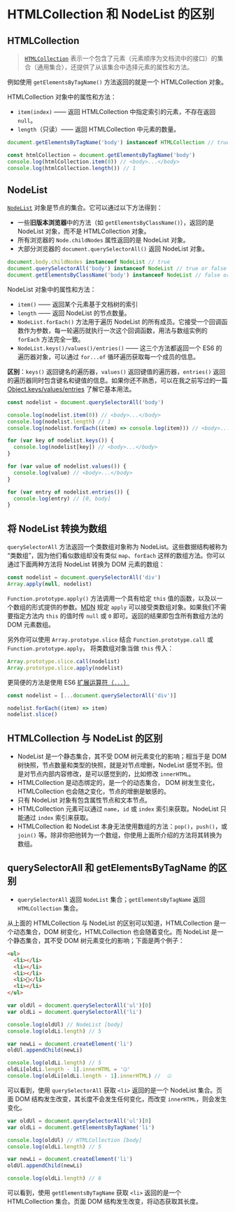 # HTMLCollection 和 NodeList 的区别

## HTMLCollection

> [`HTMLCollection`](https://developer.mozilla.org/en-US/docs/Web/API/HTMLCollection) 表示一个包含了元素（元素顺序为文档流中的接口）的集合（通用集合），还提供了从该集合中选择元素的属性和方法。

例如使用 `getElementsByTagName()` 方法返回的就是一个 HTMLCollection 对象。

HTMLCollection 对象中的属性和方法：

- `item(index)` —— 返回 HTMLCollection 中指定索引的元素，不存在返回 `null`。
- `length`（只读）—— 返回 HTMLCollection 中元素的数量。

```js
document.getElementsByTagName('body') instanceof HTMLCollection // true

const htmlCollection = document.getElementsByTagName('body')
console.log(htmlCollection.item(0)) // <body>...</body>
console.log(htmlCollection.length()) // 1
```

## NodeList

[`NodeList`](https://developer.mozilla.org/en-US/docs/Web/API/NodeList) 对象是节点的集合。它可以通过以下方法得到：

- 一些**旧版本浏览器**中的方法（如 `getElementsByClassName()`），返回的是 NodeList 对象，而不是 HTMLCollection 对象。
- 所有浏览器的 `Node.childNodes` 属性返回的是 NodeList 对象。
- 大部分浏览器的 `document.querySelectorAll()` 返回 NodeList 对象。

```js
document.body.childNodes instanceof NodeList // true
document.querySelectorAll('body') instanceof NodeList // true or false
document.getElementsByClassName('body') instanceof NodeList // false or true
```

NodeList 对象中的属性和方法：

- `item()` —— 返回某个元素基于文档树的索引
- `length` —— 返回 NodeList 的节点数量。
- `NodeList.forEach()` 方法用于遍历 NodeList 的所有成员。它接受一个回调函数作为参数，每一轮遍历就执行一次这个回调函数，用法与数组实例的 `forEach` 方法完全一致。
- `NodeList.keys()/values()/entries()` —— 这三个方法都返回一个 ES6 的遍历器对象，可以通过 `for...of` 循环遍历获取每一个成员的信息。

**区别**：`keys()` 返回键名的遍历器，`values()` 返回键值的遍历器，`entries()` 返回的遍历器同时包含键名和键值的信息。如果你还不熟悉，可以在我之前写过的一篇 [Object.keys/values/entries](https://github.com/lio-zero/blog/blob/master/JavaScript/Object.keys%E3%80%81values%E3%80%81entries.md) 了解它基本用法。

```js
const nodelist = document.querySelectorAll('body')

console.log(nodelist.item(0)) // <body>...</body>
console.log(nodelist.length) // 1
console.log(nodelist.forEach((item) => console.log(item))) // <body>...</body>

for (var key of nodelist.keys()) {
  console.log(nodelist[key]) // <body>...</body>
}

for (var value of nodelist.values()) {
  console.log(value) // <body>...</body>
}

for (var entry of nodelist.entries()) {
  console.log(entry) // [0, body]
}
```

## 将 NodeList 转换为数组

`querySelectorAll` 方法返回一个类数组对象称为 NodeList。这些数据结构被称为 “类数组”，因为他们看似数组却没有类似 `map`、`forEach` 这样的数组方法。你可以通过下面两种方法将 NodeList 转换为 DOM 元素的数组：

```js
const nodelist = document.querySelectorAll('div')
Array.apply(null, nodelist)
```

`Function.prototype.apply()` 方法调用一个具有给定 `this` 值的函数，以及以一个数组的形式提供的参数。[MDN](https://developer.mozilla.org/zh-CN/docs/Web/JavaScript/Reference/Global_Objects/Function/apply) 规定 `apply` 可以接受类数组对象。如果我们不需要指定方法内 `this` 的值时传 `null` 或 `0` 即可。返回的结果即包含所有数组方法的 DOM 元素数组。

另外你可以使用 `Array.prototype.slice` 结合 `Function.prototype.call` 或 `Function.prototype.apply`， 将类数组对象当做 `this` 传入：

```js
Array.prototype.slice.call(nodelist)
Array.prototype.slice.apply(nodelist)
```

更简便的方法是使用 ES6 [扩展运算符（`...`）](https://developer.mozilla.org/zh-CN/docs/Web/JavaScript/Reference/Operators/Spread_operator)

```js
const nodelist = [...document.querySelectorAll('div')]

nodelist.forEach((item) => item)
nodelist.slice()
```

## HTMLCollection 与 NodeList 的区别

- NodeList 是一个静态集合，其不受 DOM 树元素变化的影响；相当于是 DOM 树快照，节点数量和类型的快照，就是对节点增删，NodeList 感觉不到。但是对节点内部内容修改，是可以感觉到的，比如修改 `innerHTML`。
- HTMLCollection 是动态绑定的，是一个的动态集合， DOM 树发生变化，HTMLCollection 也会随之变化，节点的增删是敏感的。
- 只有 NodeList 对象有包含属性节点和文本节点。
- HTMLCollection 元素可以通过 `name`，`id` 或 `index` 索引来获取。NodeList 只能通过 `index` 索引来获取。
- HTMLCollection 和 NodeList 本身无法使用数组的方法：`pop()`，`push()`，或 `join()` 等。除非你把他转为一个数组，你使用上面所介绍的方法将其转换为数组。

## querySelectorAll 和 getElementsByTagName 的区别

- `querySelectorAll` 返回 `NodeList` 集合；`getElementsByTagName` 返回 `HTMLCollection` 集合。

从上面的 HTMLCollection 与 NodeList 的区别可以知道，HTMLCollection 是一个动态集合，DOM 树变化，HTMLCollection 也会随着变化。而 NodeList 是一个静态集合，其不受 DOM 树元素变化的影响；下面是两个例子：

```html
<ul>
  <li></li>
  <li></li>
  <li></li>
  <li>🤣</li>
  <li></li>
</ul>
```

```js
var oldUl = document.querySelectorAll('ul')[0]
var oldLi = document.querySelectorAll('li')

console.log(oldUl) // NodeList [body]
console.log(oldLi.length) // 5

var newLi = document.createElement('li')
oldUl.appendChild(newLi)

console.log(oldLi.length) // 5
oldLi[oldLi.length - 1].innerHTML = '🤐'
console.log(oldLi[oldLi.length - 1].innerHTML) //  🤐
```

可以看到，使用 `querySelectorAll` 获取 `<li>` 返回的是一个 NodeList 集合。页面 DOM 结构发生改变，其长度不会发生任何变化，而改变 `innerHTML`，则会发生变化。

```js
var oldUl = document.querySelectorAll('ul')[0]
var oldLi = document.getElementsByTagName('li')

console.log(oldUl) // HTMLCollection [body]
console.log(oldLi.length) // 5

var newLi = document.createElement('li')
oldUl.appendChild(newLi)

console.log(oldLi.length) // 6
```

可以看到，使用 `getElementsByTagName` 获取 `<li>` 返回的是一个 HTMLCollection 集合。页面 DOM 结构发生改变，将动态获取其长度。
